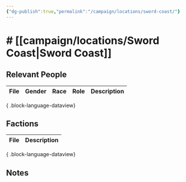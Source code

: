 ```yaml
---
{"dg-publish":true,"permalink":"/campaign/locations/sword-coast/"}
---
```


# # [[campaign/locations/Sword Coast\|Sword Coast]]


## Relevant People
| File | Gender | Race | Role | Description |
| ---- | ------ | ---- | ---- | ----------- |

{ .block-language-dataview}

## Factions
| File | Description |
| ---- | ----------- |

{ .block-language-dataview}

## Notes
